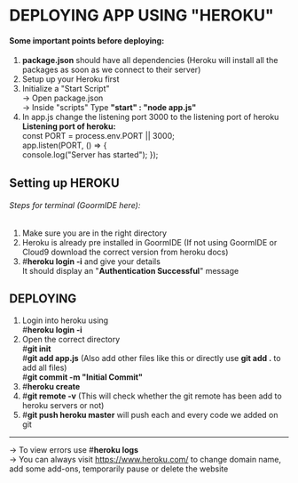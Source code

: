 # DEPLOYING APP USING "HEROKU"

#### Some important points before deploying:    
1.  **package.json** should have all dependencies (Heroku will install all the packages as soon as we connect to their server)     
2.  Setup up your Heroku first    
3.  Initialize a "Start Script"     
   -> Open package.json    
   -> Inside "scripts"  Type **"start" : "node app.js"**        
4. In app.js change the listening port 3000 to the listening port of heroku    
**Listening port of heroku:**    
const PORT = process.env.PORT || 3000;    
app.listen(PORT, () => {    
console.log("Server has started");
 });

## Setting up HEROKU
###### Steps for terminal (GoormIDE here):
1. Make sure you are in the right directory    
2. Heroku is already pre installed in GoormIDE (If not using GoormIDE or Cloud9 download the correct version from heroku docs)    
3. #**heroku login -i**  and give your details    
It should display an "**Authentication Successful**" message 

## DEPLOYING
1. Login into heroku using    
#**heroku login -i**   
2. Open the correct directory    
#**git init**   
#**git add app.js** (Also add other files like this or directly use **git add .** to add all files)    
#**git commit -m "Initial Commit"**    
3. #**heroku create**    
4. #**git remote -v** (This will check whether the git remote has been add to heroku servers or not)    
5. #**git push heroku master** will push each and every code we added on git
--------------------
-> To view errors use #**heroku logs**    
-> You can always visit https://www.heroku.com/ to change domain name, add some add-ons, temporarily pause or delete the website
